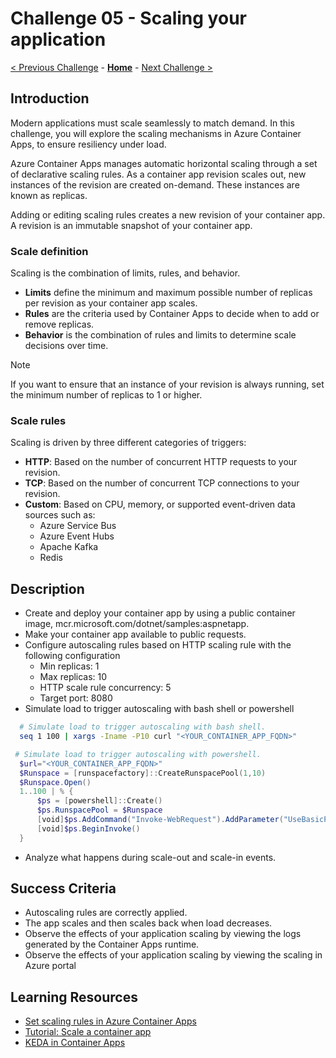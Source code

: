 # Challenge 05 - Scaling your application

 [< Previous Challenge](./Challenge-04.md) - **[Home](../README.md)** - [Next Challenge >](./Challenge-06.md)

## Introduction
Modern applications must scale seamlessly to match demand. In this challenge, you will explore the scaling mechanisms in Azure Container Apps, to ensure resiliency under load.

Azure Container Apps manages automatic horizontal scaling through a set of declarative scaling rules. As a container app revision scales out, new instances of the revision are created on-demand. These instances are known as replicas.

Adding or editing scaling rules creates a new revision of your container app. A revision is an immutable snapshot of your container app.

### Scale definition
Scaling is the combination of limits, rules, and behavior.
- **Limits** define the minimum and maximum possible number of replicas per revision as your container app scales.
- **Rules** are the criteria used by Container Apps to decide when to add or remove replicas.
- **Behavior** is the combination of rules and limits to determine scale decisions over time.

> [!NOTE]
> If you want to ensure that an instance of your revision is always running, set the minimum number of replicas to 1 or higher.

### Scale rules
Scaling is driven by three different categories of triggers:
- **HTTP**: Based on the number of concurrent HTTP requests to your revision.
- **TCP**: Based on the number of concurrent TCP connections to your revision.
- **Custom**: Based on CPU, memory, or supported event-driven data sources such as:
    - Azure Service Bus
    - Azure Event Hubs
    - Apache Kafka
    - Redis

## Description
- Create and deploy your container app by using a public container image, mcr.microsoft.com/dotnet/samples:aspnetapp.
- Make your container app available to public requests.
- Configure autoscaling rules based on HTTP scaling rule with the following configuration
    - Min replicas: 1
    - Max replicas: 10
    - HTTP scale rule concurrency: 5
    - Target port: 8080
- Simulate load to trigger autoscaling with bash shell or powershell 
```bash
  # Simulate load to trigger autoscaling with bash shell.
  seq 1 100 | xargs -Iname -P10 curl "<YOUR_CONTAINER_APP_FQDN>"
```
```powershell
 # Simulate load to trigger autoscaling with powershell.
  $url="<YOUR_CONTAINER_APP_FQDN>"
  $Runspace = [runspacefactory]::CreateRunspacePool(1,10)
  $Runspace.Open()
  1..100 | % {
      $ps = [powershell]::Create()
      $ps.RunspacePool = $Runspace
      [void]$ps.AddCommand("Invoke-WebRequest").AddParameter("UseBasicParsing",$true).AddParameter("Uri",$url)
      [void]$ps.BeginInvoke()
  }
```
- Analyze what happens during scale-out and scale-in events.

## Success Criteria
- Autoscaling rules are correctly applied.
- The app scales and then scales back when load decreases.
- Observe the effects of your application scaling by viewing the logs generated by the Container Apps runtime.
- Observe the effects of your application scaling by viewing the scaling in Azure portal

## Learning Resources
- [Set scaling rules in Azure Container Apps](https://learn.microsoft.com/en-us/azure/container-apps/scale-app?pivots=azure-portal)
- [Tutorial: Scale a container app](https://learn.microsoft.com/en-us/azure/container-apps/tutorial-scaling)
- [KEDA in Container Apps](https://learn.microsoft.com/en-us/azure/container-apps/keda)